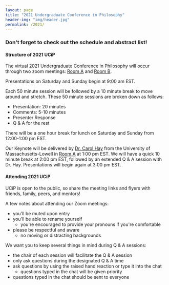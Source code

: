 ```yaml
---
layout: page
title: "2021 Undergraduate Conference in Philosophy"
header-img: "img/header.jpg"
permalink: /2021/
---
```


<div class="container">
  <div class="col-sm-9 col-xs-12">
    <div>
      <h3 class="structure info">Don't forget to check out the schedule and abstract list!</h3>
    </div>  
    <div>
      <h4 class="structure info">Structure of 2021 UCiP</h4>
      <p>The virtual 2021 Undergraduate Conference in Philosophy will occur through two zoom meetings:
        <a href="https://emich.zoom.us/j/87084883340" target="_blank">Room A</a> and
        <a href="https://emich.zoom.us/j/89305848150" target="_blank">Room B</a>.
      </p>
      <p>Presentations on Saturday and Sunday begin at 9:00 am EST.</p>
      <p>Each 50 minute session will be followed by a 10 minute break to move around and stretch. These 50 minute sessions are broken down as follows:</p>
      <ul>
        <li>Presentation: 20 minutes</li>
        <li>Comments: 5-10 minutes</li>
        <li>Presenter Response</li>
        <li>Q & A for the rest</li>
      </ul>
      <p>There will be a one hour break for lunch on Saturday and Sunday from 12:00-1:00 pm EST.</p>
      <p>Our Keynote will be delivered by
        <a href="https://www.carolhay.org" target="_blank">Dr. Carol Hay</a> from the University of Massachusetts-Lowell in
        <a href="https://emich.zoom.us/j/87084883340" target="_blank">Room A</a> at 1:00 pm EST. We will have a quick 10 minute break at 2:00 pm EST, followed by an extended Q & A session with Dr. Hay. Presentations will begin again at 3:00 pm EST.
      </p>
    </div>
    <div>
      <h4 class="attending info">Attending 2021 UCiP</h4>
      <p>UCiP is open to the public, so share the meeting links and flyers with friends, family, peers, and mentors!</p>
      <p>A few notes about attending our Zoom meetings:</p>
      <ul>
        <li>you'll be muted upon entry</li>
        <li>you'll be able to rename yourself
          <ul>
            <li>you're encouraged to provide your pronouns if you're comfortable</li>
          </ul>
        </li>
        <li>please be respectful and aware
          <ul>
            <li>no moving or distracting backgrounds</li>
          </ul>
        </li>  
      </ul>
      <p>We want you to keep several things in mind during Q & A sessions:</p>
      <ul>
        <li>the chair of each session will facilitate the Q & A session</li>
        <li>only ask questions during the designated Q & A time</li>
        <li>ask questions by using the raised hand reaction or type it into the chat
          <ul>
            <li>questions typed in the chat will be given priority</li>
          </ul>
        </li>  
        <li>questions typed in the chat should be sent to everyone</li>
      </ul>
    </div>  
  </div>
</div>
     
